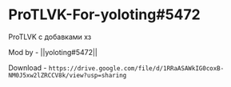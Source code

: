 # ProTLVK-For-yoloting#5472
ProTLVK с добавками хз

Mod by - ||yoloting#5472||

Download - ``` https://drive.google.com/file/d/1RRaASAWkIG0coxB-NM0J5xw2lZRCCV8k/view?usp=sharing ```
